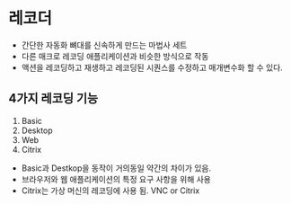 # 레코더

* 간단한 자동화 뼈대를 신속하게 만드는 마법사 세트
* 다른 매크로 레코딩 애플리케이션과 비슷한 방식으로 작동
* 액션을 레코딩하고 재생하고 레코딩된 시퀀스를 수정하고 매개변수화 할 수 있다.

## 4가지 레코딩 기능
1. Basic
2. Desktop
3. Web
4. Citrix

* Basic과 Destkop을 동작이 거의동일 약간의 차이가 있음.
* 브라우저와 웹 애플리케이션의 특정 요구 사항을 위해 사용
* Citrix는 가상 머신의 레코딩에 사용 됨. VNC or Citrix